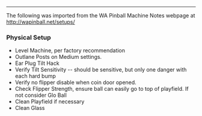 ***
The following was imported from the WA Pinball Machine Notes webpage at http://wapinball.net/setups/
### Physical Setup
-   Level Machine, per factory recommendation
-   Outlane Posts on Medium settings.
-   Ear Plug Tilt Hack
-   Verify Tilt Sensitivity -- should be sensitive, but only one danger with each hard bump
-   Verify no flipper disable when coin door opened.
-   Check Flipper Strength, ensure ball can easily go to top of playfield. If not consider Glo Ball
-   Clean Playfield if necessary
-   Clean Glass

